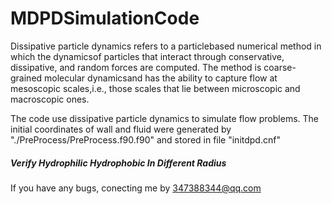 # MDPDSimulationCode
Dissipative particle dynamics refers to a particlebased numerical method in which the dynamicsof particles that interact through conservative, dissipative, and random forces are computed. The method is coarse-grained molecular dynamicsand has the ability to capture flow at mesoscopic scales,i.e., those scales that lie between microscopic and macroscopic ones.  

The code use dissipative particle dynamics to simulate flow problems. The initial coordinates of wall and fluid were generated by "./PreProcess/PreProcess.f90.f90" and stored in file "initdpd.cnf"
##### Verify Hydrophilic Hydrophobic In Different Radius

If you have any bugs, conecting me by 347388344@qq.com
